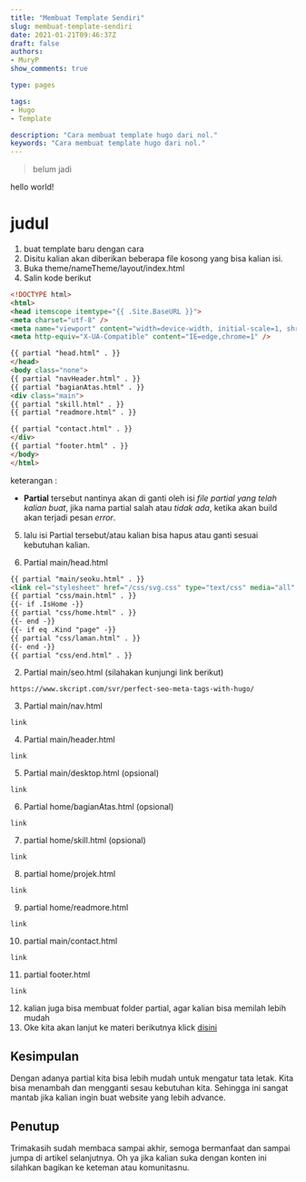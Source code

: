 ```yaml
---
title: "Membuat Template Sendiri"
slug: membuat-template-sendiri
date: 2021-01-21T09:46:37Z
draft: false
authors:
- MuryP
show_comments: true

type: pages

tags:
- Hugo
- Template

description: "Cara membuat template hugo dari nol."
keywords: "Cara membuat template hugo dari nol."
---
```


> belum jadi

hello world!

# judul

1. buat template baru dengan cara
2. Disitu kalian akan diberikan beberapa file kosong yang bisa kalian isi.
3. Buka theme/nameTheme/layout/index.html
4. Salin kode berikut
```html
<!DOCTYPE html>
<html>
<head itemscope itemtype="{{ .Site.BaseURL }}">
<meta charset="utf-8" />
<meta name="viewport" content="width=device-width, initial-scale=1, shrink-to-fit=no" />
<meta http-equiv="X-UA-Compatible" content="IE=edge,chrome=1" />

{{ partial "head.html" . }}
</head>
<body class="none">
{{ partial "navHeader.html" . }}
{{ partial "bagianAtas.html" . }}
<div class="main">
{{ partial "skill.html" . }}
{{ partial "readmore.html" . }}

{{ partial "contact.html" . }}
</div>
{{ partial "footer.html" . }}
</body>
</html>
```
keterangan :
- **Partial** tersebut nantinya akan di ganti oleh isi *file partial yang telah kalian buat*, jika nama partial salah atau *tidak ada*, ketika akan build akan terjadi pesan *error*.
5. lalu isi Partial tersebut/atau kalian bisa hapus atau ganti sesuai kebutuhan kalian.

1. Partial main/head.html
```html
{{ partial "main/seoku.html" . }}
<link rel="stylesheet" href="/css/svg.css" type="text/css" media="all" />
{{ partial "css/main.html" . }}
{{- if .IsHome -}}
{{ partial "css/home.html" . }}
{{- end -}}
{{- if eq .Kind "page" -}}
{{ partial "css/laman.html" . }}
{{- end -}}
{{ partial "css/end.html" . }}
```
2. Partial main/seo.html (silahakan kunjungi link berikut)
```
https://www.skcript.com/svr/perfect-seo-meta-tags-with-hugo/
```
3. Partial main/nav.html
```
link
```
4. Partial main/header.html
```
link
```
5. Partial main/desktop.html (opsional)
```
link
```
6. Partial home/bagianAtas.html (opsional)
```
link
```
7. partial home/skill.html (opsional)
```
link
```
8. partial home/projek.html
```
link
```
9. partial home/readmore.html
```
link
```
10. partial main/contact.html
```
link
```
11. partial footer.html
```
link
```
12. kalian juga bisa membuat folder partial, agar kalian bisa memilah lebih mudah
13. Oke kita akan lanjut ke materi berikutnya klick [disini](/membuat-hugo-lebih-static)

## Kesimpulan
Dengan adanya partial kita bisa lebih mudah untuk mengatur tata letak. Kita bisa menambah dan mengganti sesau kebutuhan kita. Sehingga ini sangat mantab jika kalian ingin buat website yang lebih advance.

## Penutup
Trimakasih sudah membaca sampai akhir, semoga bermanfaat dan sampai jumpa di artikel selanjutnya. Oh ya jika kalian suka dengan konten ini silahkan bagikan ke keteman atau komunitasnu.